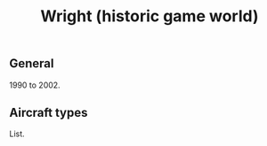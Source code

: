 ﻿---
title: "Wright (historic game world)"
weight: 30
pre: "<b>2.3.1 </b>"
---

## General
1990 to 2002.

## Aircraft types
List.
